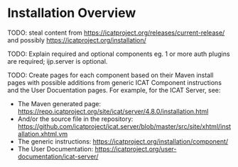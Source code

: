 # Installation Overview

TODO: steal content from https://icatproject.org/releases/current-release/ and possibly https://icatproject.org/installation/

TODO: Explain required and optional components eg. 1 or more auth plugins are required; ijp.server is optional.

TODO: Create pages for each component based on their Maven install pages with possible additions from generic ICAT Component instructions and the User Docuentation pages. For example, for the ICAT Server, see:
- The Maven generated page: https://repo.icatproject.org/site/icat/server/4.8.0/installation.html
- And/or the source file in the repository: https://github.com/icatproject/icat.server/blob/master/src/site/xhtml/installation.xhtml.vm
- The generic instructions: https://icatproject.org/installation/component/
- The User Documentation: https://icatproject.org/user-documentation/icat-server/
